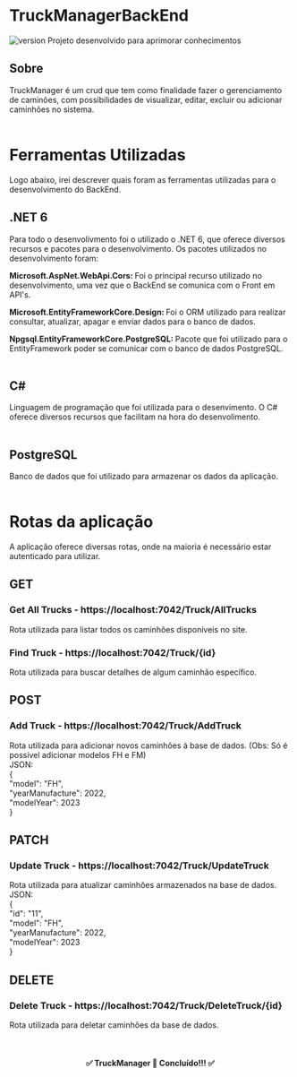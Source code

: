 # TruckManagerBackEnd
![version]( https://img.shields.io/badge/version-1.0.0-Green)
Projeto desenvolvido para aprimorar conhecimentos

## Sobre
TruckManager é um crud que tem como finalidade fazer o gerenciamento de caminões, com possibilidades de visualizar, editar, excluir ou adicionar caminhões
no sistema.
<br>
<br>

# Ferramentas Utilizadas
Logo abaixo, irei descrever quais foram as ferramentas utilizadas para o desenvolvimento do BackEnd.<br>

## .NET 6
Para todo o desenvolivmento foi o utilizado o .NET 6, que oferece diversos recursos e pacotes para o desenvolvimento. Os pacotes utilizados no desenvolvimento
foram: <br> 

<b> Microsoft.AspNet.WebApi.Cors: </b> Foi o principal recurso utilizado no desenvolvimento, uma vez que o BackEnd se comunica com o Front em API's. <br>

<b> Microsoft.EntityFrameworkCore.Design: </b> Foi o ORM utilizado para realizar consultar, atualizar, apagar e enviar dados para o banco de dados. <br>  

<b> Npgsql.EntityFrameworkCore.PostgreSQL: </b> Pacote que foi utilizado para o EntityFramework poder se comunicar com o banco de dados PostgreSQL.
<br>
<br>

## C#
Linguagem de programação que foi utilizada para o desenvimento. O C# oferece diversos recursos que facilitam na hora do desenvolimento.
<br>
<br>

## PostgreSQL
Banco de dados que foi utilizado para armazenar os dados da aplicação.
<br>
<br>

# Rotas da aplicação
A aplicação oferece diversas rotas, onde na maioria é necessário estar autenticado para utilizar.<br>

## GET
### Get All Trucks - https://localhost:7042/Truck/AllTrucks<br>
Rota utilizada para listar todos os caminhões disponíveis no site.<br>

### Find Truck - https://localhost:7042/Truck/{id}
Rota utilizada para buscar detalhes de algum caminhão específico.<br>

## POST
### Add Truck - https://localhost:7042/Truck/AddTruck
Rota utilizada para adicionar novos caminhões à base de dados. (Obs: Só é possível adicionar modelos FH e FM)<br>
JSON: <br>
{<br>
	"model": "FH",<br>
  "yearManufacture": 2022,<br>
  "modelYear": 2023<br>
}<br>

## PATCH
### Update Truck - https://localhost:7042/Truck/UpdateTruck<br>
Rota utilizada para atualizar caminhões armazenados na base de dados.<br>
JSON: <br>
{<br>
  "id": "11",<br>
	"model": "FH",<br>
  "yearManufacture": 2022,<br>
  "modelYear": 2023<br>
}<br>


## DELETE
### Delete Truck - https://localhost:7042/Truck/DeleteTruck/{id}<br>
Rota utilizada para deletar caminhões da base de dados.<br>

<br>
<h4 align="center">
✅  TruckManager 🚀 Concluído!!!  ✅
</h4>


